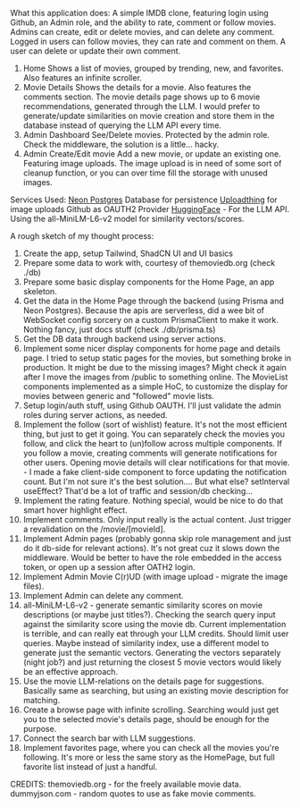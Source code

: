 What this application does:
A simple IMDB clone, featuring login using Github, an Admin role, and the ability to rate, comment or follow movies.
Admins can create, edit or delete movies, and can delete any comment.
Logged in users can follow movies, they can rate and comment on them. A user can delete or update their own comment.

1. Home
   Shows a list of movies, grouped by trending, new, and favorites. Also features an infinite scroller.
2. Movie Details
   Shows the details for a movie. Also features the comments section.
   The movie details page shows up to 6 movie recommendations, generated through the LLM. I would prefer to generate/update similarities on movie creation and store them in the database instead of querying the LLM API every time.
3. Admin Dashboard
   See/Delete movies. Protected by the admin role. Check the middleware, the solution is a little... hacky.
4. Admin Create/Edit movie
   Add a new movie, or update an existing one. Featuring image uploads. The image upload is in need of some sort of cleanup function, or you can over time fill the storage with unused images.

Services Used:
[Neon Postgres](https://console.neon.tech) Database for persistence
[Uploadthing](https://uploadthing.com) for image uploads
Github as OAUTH2 Provider
[HuggingFace](https://huggingface.co/) - For the LLM API. Using the all-MiniLM-L6-v2 model for similarity vectors/scores.

A rough sketch of my thought process:

1.  Create the app, setup Tailwind, ShadCN UI and UI basics
2.  Prepare some data to work with, courtesy of themoviedb.org (check ./db)
3.  Prepare some basic display components for the Home Page, an app skeleton.
4.  Get the data in the Home Page through the backend (using Prisma and Neon Postgres). Because the apis are serverless, did a wee bit of WebSocket config sorcery on a custom PrismaClient to make it work. Nothing fancy, just docs stuff (check ./db/prisma.ts)
5.  Get the DB data through backend using server actions.
6.  Implement some nicer display components for home page and details page. I tried to setup static pages for the movies, but something broke in production. It might be due to the missing images? Might check it again after I move the images from /public to something online. The MovieList components implemented as a simple HoC, to customize the display for movies between generic and "followed" movie lists.
7.  Setup login/auth stuff, using Github OAUTH. I'll just validate the admin roles during server actions, as needed.
8.  Implement the follow (sort of wishlist) feature. It's not the most efficient thing, but just to get it going. You can separately check the movies you follow, and click the heart to (un)follow across multiple components. If you follow a movie, creating comments will generate notifications for other users. Opening movie details will clear notifications for that movie. - I made a fake client-side component to force updating the notification count. But I'm not sure it's the best solution.... But what else? setInterval useEffect? That'd be a lot of traffic and session/db checking...
9.  Implement the rating feature. Nothing special, would be nice to do that smart hover highlight effect.
10. Implement comments. Only input really is the actual content. Just trigger a revalidation on the /movie/\[movieId].
11. Implement Admin pages (probably gonna skip role management and just do it db-side for relevant actions). It's not great cuz it slows down the middleware. Would be better to have the role embedded in the access token, or open up a session after OATH2 login.
12. Implement Admin Movie C(r)UD (with image upload - migrate the image files).
13. Implement Admin can delete any comment.
14. all-MiniLM-L6-v2 - generate semantic similarity scores on movie descriptions (or maybe just titles?). Checking the search query input against the similarity score using the movie db. Current implementation is terrible, and can really eat through your LLM credits. Should limit user queries. Maybe instead of similarity index, use a different model to generate just the
    semantic vectors. Generating the vectors separately (night job?) and just returning the closest 5 movie vectors would likely be an effective approach.
15. Use the movie LLM-relations on the details page for suggestions. Basically same as searching, but using an existing movie description for matching.
16. Create a browse page with infinite scrolling. Searching would just get you to the selected movie's details page, should be enough for the purpose.
17. Connect the search bar with LLM suggestions.
18. Implement favorites page, where you can check all the movies you're following. It's more or less the same story as the HomePage, but full favorite list instead of just a handful.

CREDITS:
themoviedb.org - for the freely available movie data.
dummyjson.com - random quotes to use as fake movie comments.
